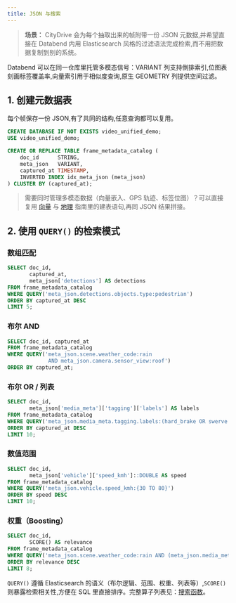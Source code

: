 ```yaml
---
title: JSON 与搜索
---
```


> **场景：** CityDrive 会为每个抽取出来的帧附带一份 JSON 元数据,并希望直接在 Databend 内用 Elasticsearch 风格的过滤语法完成检索,而不用把数据复制到别的系统。

Databend 可以在同一仓库里托管多模态信号：VARIANT 列支持倒排索引,位图表刻画标签覆盖率,向量索引用于相似度查询,原生 GEOMETRY 列提供空间过滤。

## 1. 创建元数据表
每个帧保存一份 JSON,有了共同的结构,任意查询都可以复用。

```sql
CREATE DATABASE IF NOT EXISTS video_unified_demo;
USE video_unified_demo;

CREATE OR REPLACE TABLE frame_metadata_catalog (
    doc_id      STRING,
    meta_json   VARIANT,
    captured_at TIMESTAMP,
    INVERTED INDEX idx_meta_json (meta_json)
) CLUSTER BY (captured_at);
```

> 需要同时管理多模态数据（向量嵌入、GPS 轨迹、标签位图）？可以直接复用 [向量](./02-vector-db.md) 与 [地理](./03-geo-analytics.md) 指南里的建表语句,再同 JSON 结果拼接。

## 2. 使用 `QUERY()` 的检索模式
### 数组匹配
```sql
SELECT doc_id,
       captured_at,
       meta_json['detections'] AS detections
FROM frame_metadata_catalog
WHERE QUERY('meta_json.detections.objects.type:pedestrian')
ORDER BY captured_at DESC
LIMIT 5;
```

### 布尔 AND
```sql
SELECT doc_id, captured_at
FROM frame_metadata_catalog
WHERE QUERY('meta_json.scene.weather_code:rain
             AND meta_json.camera.sensor_view:roof')
ORDER BY captured_at;
```

### 布尔 OR / 列表
```sql
SELECT doc_id,
       meta_json['media_meta']['tagging']['labels'] AS labels
FROM frame_metadata_catalog
WHERE QUERY('meta_json.media_meta.tagging.labels:(hard_brake OR swerve OR lane_merge)')
ORDER BY captured_at DESC
LIMIT 10;
```

### 数值范围
```sql
SELECT doc_id,
       meta_json['vehicle']['speed_kmh']::DOUBLE AS speed
FROM frame_metadata_catalog
WHERE QUERY('meta_json.vehicle.speed_kmh:{30 TO 80}')
ORDER BY speed DESC
LIMIT 10;
```

### 权重（Boosting）
```sql
SELECT doc_id,
       SCORE() AS relevance
FROM frame_metadata_catalog
WHERE QUERY('meta_json.scene.weather_code:rain AND (meta_json.media_meta.tagging.labels:hard_brake^2 OR meta_json.media_meta.tagging.labels:swerve)')
ORDER BY relevance DESC
LIMIT 8;
```

`QUERY()` 遵循 Elasticsearch 的语义（布尔逻辑、范围、权重、列表等）,`SCORE()` 则暴露检索相关性,方便在 SQL 里直接排序。完整算子列表见：[搜索函数](/sql/sql-functions/search-functions)。
